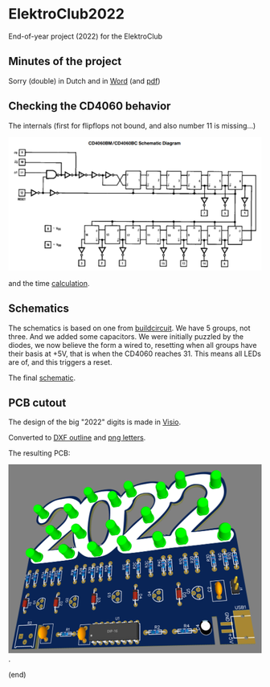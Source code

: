 # ElektroClub2022
End-of-year project (2022) for the ElektroClub


## Minutes of the project

Sorry (double) in Dutch and in [Word](ElektroClub2022-plan.docx) (and [pdf](ElektroClub2022-plan.pdf))


## Checking the CD4060 behavior

The internals (first for flipflops not bound, and also number 11 is missing...)

![4060 internals](CD4060-internals.png)

and the time [calculation](timing.xlsx).


## Schematics

The schematics is based on one from [buildcircuit](https://www.buildcircuit.com/diy-kit-8-happy-birthday-led-flashing-diy-kit-using-cd4060-and-music-chip/).
We have 5 groups, not three. And we added some capacitors.
We were initially puzzled by the diodes, we now believe the form a wired to, resetting when all groups have their basis at +5V,
that is when the CD4060 reaches 31. This means all LEDs are of, and this triggers a reset.

The final [schematic](schematic.pdf).


## PCB cutout

The design of the big "2022" digits is made in [Visio](outline.vsdx).

Converted to [DXF outline](outline.dxf) and [png letters](letters.png).

The resulting PCB:

![PCB](pcb.png).

(end)
